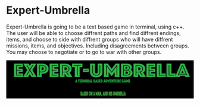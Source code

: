 # Expert-Umbrella

Expert-Umbrella is going to be a text based game in terminal, using c++. The user will be able to choose diffrent paths and find diffrent endings, items, and choose to side with diffrent groups who will have diffrent missions, items, and objectives.
Including disagreements between groups. You may choose to negotiate or to go to war with other groups.

![alt text](https://github.com/ColinOremland/Expert-Umbrella/blob/master/Media/Expert-Unbrella(2).png "Graphic Title")
